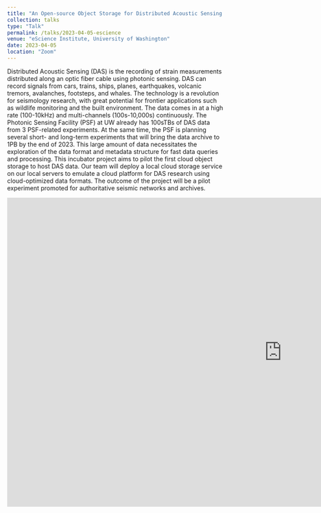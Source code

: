 ```yaml
---
title: "An Open-source Object Storage for Distributed Acoustic Sensing Data"
collection: talks
type: "Talk"
permalink: /talks/2023-04-05-escience
venue: "eScience Institute, University of Washington"
date: 2023-04-05
location: "Zoom"
---
```


Distributed Acoustic Sensing (DAS) is the recording of strain measurements distributed along an optic fiber cable using photonic sensing. DAS can record signals from cars, trains, ships, planes, earthquakes, volcanic tremors, avalanches, footsteps, and whales. The technology is a revolution for seismology research, with great potential for frontier applications such as wildlife monitoring and the built environment. The data comes in at a high rate (100-10kHz) and multi-channels (100s-10,000s) continuously. The Photonic Sensing Facility (PSF) at UW already has 100sTBs of DAS data from 3 PSF-related experiments. At the same time, the PSF is planning several short- and long-term experiments that will bring the data archive to 1PB by the end of 2023. This large amount of data necessitates the exploration of the data format and metadata structure for fast data queries and processing. This incubator project aims to pilot the first cloud object storage to host DAS data. Our team will deploy a local cloud storage service on our local servers to emulate a cloud platform for DAS research using cloud-optimized data formats. The outcome of the project will be a pilot experiment promoted for authoritative seismic networks and archives.


<iframe width="1280" height="720" src="https://www.youtube.com/embed/aQvRLz--rRI" title="UW Data Science Seminars: 2023 Incubator Presentations - Yiyu Ni" frameborder="0" allow="accelerometer; autoplay; clipboard-write; encrypted-media; gyroscope; picture-in-picture; web-share" allowfullscreen></iframe>